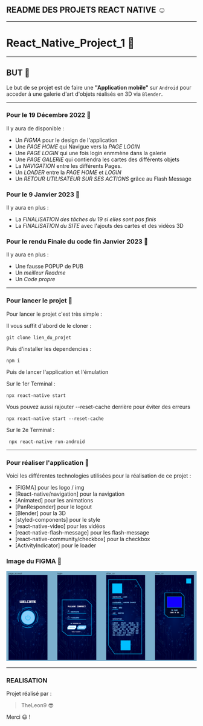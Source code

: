 ## README DES PROJETS REACT NATIVE :relaxed:

--------------------------

# React_Native_Project_1 :wave:

--------------------------

## BUT :raised_eyebrow:

Le but de se projet est de faire une **"Application mobile"** sur `Android` pour acceder à une galerie d'art d'objets réalisés en 3D via `Blender`.

--------------------------

### Pour le 19 Décembre 2022 :mechanical_arm:

Il y aura de disponible :
- Un *FIGMA* pour le design de l'application 
- Une *PAGE HOME* qui Navigue vers la *PAGE LOGIN* 
- Une *PAGE LOGIN* qui une fois login enmmène dans la galerie 
- Une *PAGE GALERIE* qui contiendra les cartes des différents objets 
- La *NAVIGATION* entre les différents Pages. 
- Un *LOADER* entre la *PAGE HOME* et *LOGIN*
- Un *RETOUR UTILISATEUR SUR SES ACTIONS* grâce au Flash Message

### Pour le 9 Janvier 2023 :muscle:

Il y aura en plus :
- La *FINALISATION des tâches du 19 si elles sont pas finis*  
- La *FINALISATION du SITE* avec l'ajouts des cartes et des vidéos 3D

### Pour le rendu Finale du code fin Janvier 2023 :handshake:

Il y aura en plus :
- Une fausse POPUP de PUB
- Un *meilleur Readme*
- Un *Code propre*

--------------------------

### Pour lancer le projet :thinking:

Pour lancer le projet c'est très simple :

Il vous suffit d'abord de le cloner :
```
git clone lien_du_projet
```

Puis d'installer les dependencies :
```
npm i
```

Puis de lancer l'application et l'émulation

Sur le 1er Terminal :
```
npx react-native start
```
Vous pouvez aussi rajouter --reset-cache derrière pour éviter des erreurs
```
npx react-native start --reset-cache
```

Sur le  2e Terminal :
```
 npx react-native run-android
```

--------------------------

### Pour réaliser l'application :exploding_head:

Voici les différentes technologies utilisées pour la réalisation de ce projet :
* [FIGMA] pour les logo / img
* [React-native/navigation] pour la navigation
* [Animated] pour les animations
* [PanResponder] pour le logout
* [Blender] pour la 3D
* [styled-components]  pour le style
* [react-native-video] pour les vidéos
* [react-native-flash-message] pour les flash-message
* [react-native-community/checkbox] pour la checkbox
* [ActivityIndicator] pour le loader

### Image du FIGMA :eyes:	

![This is an image](./React_Native_Project_1/assets//img/figma.PNG)

--------------------------

### REALISATION

Projet réalisé par :

> TheLeon9 :sunglasses:

Merci :smiley: !